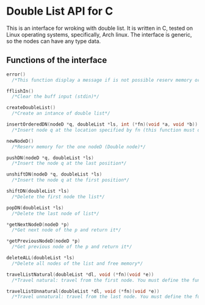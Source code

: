 # Double List API for C
This is an interface for wroking with double list. It is written in C, tested on Linux operating systems, specifically, Arch linux. 
The interface is generic, so the nodes can have any type data.
## Functions of the interface
```C
error() 
  /*This function display a message if is not possible reserv memory or an error has ocurried*/
```
```C
fflishIn() 
  /*Clear the buff input (stdin)*/
```
```C
createDoubleList() 
  /*Create an intance of double list*/
```
```C
insertOrderedDN(nodeD *q, doubleList *ls, int (*fn)(void *a, void *b)) 
  /*Insert node q at the location specified by fn (this function must define it the user)*/
```
```C
newNodeD()
  /*Reserv memory for the one nodeD (Double node)*/
```
```C
pushDN(nodeD *q, doubleList *ls)
  /*Insert the node q at the last position*/
```
```C
unshiftDN(nodeD *q, doubleList *ls)
  /*Insert the node q at the first position*/
```
```C
shiftDN(doubleList *ls)
  /*Delete the first node the list*/
```
```C
popDN(doubleList *ls)
  /*Delete the last node of list*/
```
```C
*getNextNodeD(nodeD *p)
  /*Get next node of the p and return it*/
```
```C
*getPreviousNodeD(nodeD *p)
  /*Get previous node of the p and return it*/
```
```C
deleteALL(doubleList *ls)
  /*Delete all nodes of the list and free memory*/
```
```C
travelListNatural(doubleList *dl, void (*fn)(void *e))
  /*Travel natural: travel from the first node. You must define the funcion fn to display the dates*/
```
```C
travelListUnnatural(doubleList *dl, void (*fn)(void *e))
  /*Travel unnatural: travel from the last node. You must define the funcion fn to display the dates*/
```
